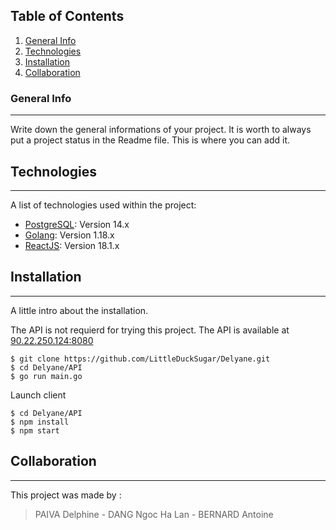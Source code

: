 ## Table of Contents
1. [General Info](#general-info)
2. [Technologies](#technologies)
3. [Installation](#installation)
4. [Collaboration](#collaboration)

### General Info
***
Write down the general informations of your project. It is worth to always put a project status in the Readme file. This is where you can add it. 

## Technologies
***
A list of technologies used within the project:
* [PostgreSQL](https://www.postgresql.org/): Version 14.x 
* [Golang](https://go.dev/): Version 1.18.x
* [ReactJS](https://fr.reactjs.org/): Version 18.1.x

## Installation
***
A little intro about the installation.

The API is not requierd for trying this project. The API is available at [90.22.250.124:8080](http://90.22.250.124:8080)
```
$ git clone https://github.com/LittleDuckSugar/Delyane.git
$ cd Delyane/API
$ go run main.go
```

Launch client
```
$ cd Delyane/API
$ npm install
$ npm start
```

## Collaboration
***
This project was made by :
> PAIVA Delphine - 
> DANG Ngoc Ha Lan - 
> BERNARD Antoine
